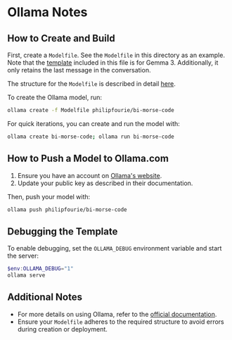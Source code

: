 # Ollama Notes

## How to Create and Build

First, create a `Modelfile`. See the `Modelfile` in this directory as an example. Note that the [template](https://github.com/ollama/ollama/blob/main/docs/template.md) included in this file is for Gemma 3. Additionally, it only retains the last message in the conversation.

The structure for the `Modelfile` is described in detail [here](https://github.com/ollama/ollama/blob/main/docs/modelfile.md).

To create the Ollama model, run:
```bash
ollama create -f Modelfile philipfourie/bi-morse-code
```

For quick iterations, you can create and run the model with:
```bash
ollama create bi-morse-code; ollama run bi-morse-code
```

## How to Push a Model to Ollama.com

1. Ensure you have an account on [Ollama's website](https://ollama.com).
2. Update your public key as described in their documentation.

Then, push your model with:
```bash
ollama push philipfourie/bi-morse-code
```

## Debugging the Template

To enable debugging, set the `OLLAMA_DEBUG` environment variable and start the server:
```powershell
$env:OLLAMA_DEBUG="1"
ollama serve
```

## Additional Notes

- For more details on using Ollama, refer to the [official documentation](https://github.com/ollama/ollama).
- Ensure your `Modelfile` adheres to the required structure to avoid errors during creation or deployment.
